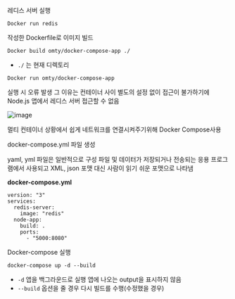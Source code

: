 

레디스 서버 실행

```
Docker run redis
```


작성한 Dockerfile로 이미지 빌드
```
Docker build omty/docker-compose-app ./ 
```
- `./` 는 현재 디렉토리


```
Docker run omty/docker-compose-app
```
실행 시 오류 발생
그 이유는 컨테이너 사이 별도의 설정 없이 접근이 불가하기에 Node.js 앱에서 레디스 서버 접근할 수 없음

![image](https://user-images.githubusercontent.com/43038052/162985792-087f21ef-20e5-474f-bb87-a4ba33ffef8e.png)

멀티 컨테이너 상황에서 쉽게 네트워크를 연결시켜주기위해 Docker Compose사용

docker-compose.yml 파일 생성

yaml, yml 파일은 일반적으로 구성 파일 및 데이터가 저장되거나 전송되는 응용 프로그램에서 사용되고 XML, json 포맷 대신 사람이 읽기 쉬운 포맷으로 나타냄


**docker-compose.yml**

```
version: "3"
services:
  redis-server:
    image: "redis"
  node-app:
    build: .
    ports:
      - "5000:8080"
```


Docker-compose 실행
```
docker-compose up -d --build
```
- `-d` 앱을 백그라운드로 실행 앱에 나오는 output을 표시하지 않음
- `--build` 옵션을 줄 경우 다시 빌드를 수행(수정했을 경우)



